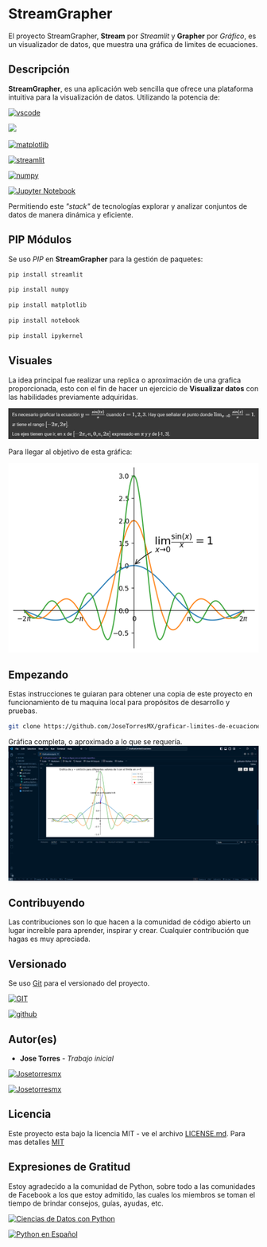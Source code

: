 # StreamGrapher
El proyecto StreamGrapher, **Stream** por _Streamlit_ y **Grapher** por _Gráfico_, es un visualizador de datos, que muestra una gráfica de limites de ecuaciones.

## Descripción
**StreamGrapher**, es una aplicación web sencilla que ofrece una plataforma intuitiva para la visualización de datos.
Utilizando la potencia de:

[![vscode](https://img.shields.io/badge/vscode-1976D2?style=for-the-badge&link=https://code.visualstudio.com/)](https://code.visualstudio.com/)

[![](https://img.shields.io/badge/Python-3776AB?style=for-the-badge&logo=python&logoColor=white
)](https://www.python.org/)

[![matplotlib](https://img.shields.io/badge/matplotlib-3.8.4-FF8F00?style=for-the-badge&link=https://matplotlib.org/)](https://matplotlib.org/)

[![streamlit](https://img.shields.io/badge/streamlit-1.33.0-B71C1C?style=for-the-badge&logo=streamlit&link=https://streamlit.io/)](https://streamlit.io/)

[![numpy](https://img.shields.io/badge/numpy-1.26.4-01579B?style=for-the-badge&logo=numpy&link=https://streamlit.io/)](https://numpy.org/)

[![Jupyter Notebook](https://img.shields.io/badge/Jupyter%20Notebook-7.4.3-FF6F00?labelColor=white&style=for-the-badge&logo=jupyter&link=https://jupyter.org/)](https://jupyter.org/)

Permitiendo este _"stack"_ de tecnologías explorar y analizar conjuntos de datos de manera dinámica y eficiente. 

## PIP Módulos
Se uso _PIP_ en **StreamGrapher** para la gestión de paquetes:
```bash
pip install streamlit
```
```bash
pip install numpy
```
```bash
pip install matplotlib
```
```bash
pip install notebook
```
```bash
pip install ipykernel
```

## Visuales
La idea principal fue realizar una replica o aproximación de una grafica proporcionada, esto con el fin de hacer un ejercicio de **Visualizar datos** con las habilidades previamente adquiridas.

![Ecuación a graficar.](img/ecuacion_a_graficar.png)

Para llegar al objetivo de esta gráfica:

![Gráfica objetivo](img/grafica_objetivo.png)

## Empezando
Estas instrucciones te guiaran para obtener una copia de este proyecto en funcionamiento de tu maquina local para propósitos de desarrollo y pruebas.
```bash
git clone https://github.com/JoseTorresMX/graficar-limites-de-ecuaciones.git
```
Gráfica completa, o aproximado a lo que se requería.
![Gráfica exitosa](img/grafica_completa.png)

## Contribuyendo
Las contribuciones son lo que hacen a la comunidad de código abierto un lugar increíble para aprender, inspirar y crear. Cualquier contribución que hagas es muy apreciada.

## Versionado
Se uso [Git](https://git-scm.com) para el versionado del proyecto.

[![GIT](https://img.shields.io/badge/GIT-gray?style=for-the-badge&logo=git&link=https://git-scm.com/)](https://git-scm.com/)

[![github](https://img.shields.io/badge/github-gray?style=for-the-badge&logo=github&link=https://github.com/)](https://github.com/)

## Autor(es)
- **Jose Torres** - _Trabajo inicial_

[![Josetorresmx](https://img.shields.io/badge/Josetorresmx-gray?style=for-the-badge&logo=github&link=https://github.com/JoseTorresMX)](https://github.com/JoseTorresMX)

[![Josetorresmx](https://img.shields.io/badge/Josetorresmx-01579B?style=for-the-badge&logo=linkedin&link=https://www.linkedin.com/in/josetorresmx/)](https://www.linkedin.com/in/josetorresmx/)

## Licencia
Este proyecto esta bajo la licencia MIT - ve el archivo [LICENSE.md](LICENSE). Para mas detalles [MIT](https://choosealicense.com/licenses/mit/)

## Expresiones de Gratitud
Estoy agradecido a la comunidad de Python, sobre todo a las comunidades de Facebook a los que estoy admitido, las cuales los miembros se toman el tiempo de brindar consejos, guías, ayudas, etc.

[![Ciencias de Datos con Python](https://img.shields.io/badge/Ciencias%20de%20Datos%20con%20Python-9CCC65?style=for-the-badge&logo=facebook&link=https://www.facebook.com/groups/CienciaDeDatosPy/)](https://www.facebook.com/groups/CienciaDeDatosPy/)

[![Python en Español](https://img.shields.io/badge/Python%20en%20Espa%C3%B1ol-FFEE58?style=for-the-badge&logo=facebook&logoColor=blue&link=https://www.facebook.com/groups/275366519230814/)](https://www.facebook.com/groups/275366519230814/)
